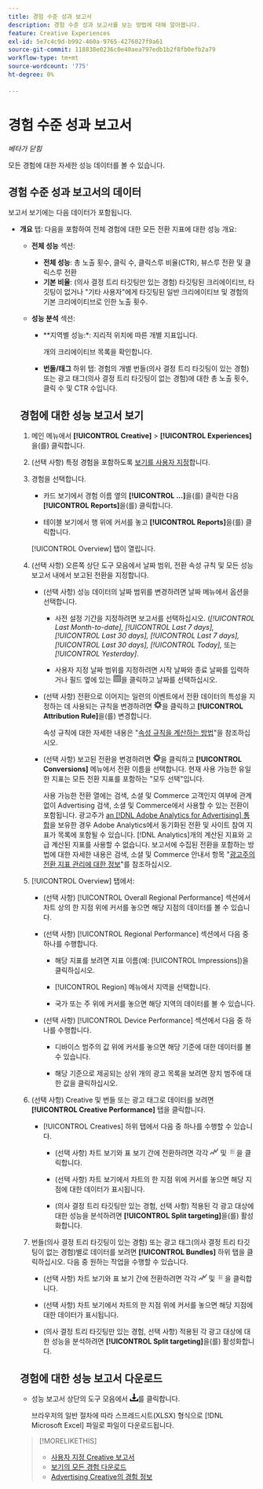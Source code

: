 ```yaml
---
title: 경험 수준 성과 보고서
description: 경험 수준 성과 보고서를 보는 방법에 대해 알아봅니다.
feature: Creative Experiences
exl-id: 5e7c4c9d-b992-460a-9765-4276027f9a61
source-git-commit: 118838e0236c0e40aea797edb1b2f8fb0efb2a79
workflow-type: tm+mt
source-wordcount: '775'
ht-degree: 0%

---
```


# 경험 수준 성과 보고서

*베타가 닫힘*

모든 경험에 대한 자세한 성능 데이터를 볼 수 있습니다.

## 경험 수준 성과 보고서의 데이터

보고서 보기에는 다음 데이터가 포함됩니다.

* **개요** 탭: 다음을 포함하여 전체 경험에 대한 모든 전환 지표에 대한 성능 개요<!-- Currently, the only metric in the settings list at the top of this main tab is "Select All." -->:

   * **전체 성능** 섹션:

      * **전체 성능**: 총 노출 횟수, 클릭 수, 클릭스루 비율(CTR), 뷰스루 전환 및 클릭스루 전환

     <!--
     ![Overall performance](/help/creative/assets/experience-report-overall-performance.png "Overall performance"){width="100" zoomable="yes"}
          -->

      * **기본 비율**: (의사 결정 트리 타깃팅만 있는 경험) 타깃팅된 크리에이티브, 타깃팅이 없거나 &quot;기타 사용자&quot;에게 타깃팅된 일반 크리에이티브 및 경험의 기본 크리에이티브로 인한 노출 횟수.

     <!--
     ![Default rate](/help/creative/assets/experience-report-default-rate.png "Default rate"){width="100" zoomable="yes"} 
     -->

   * **성능 분석** 섹션:

      * **지역별 성능:*: 지리적 위치에 따른 개별 지표입니다.

        <!--   
      ![Regional performance](/help/creative/assets/experience-report-regional-performance.png "Regional performance"){width="100" zoomable="yes"}
      -->

      * **장치 성능:** 장치 유형, 운영 체제 및 브라우저별 개별 지표입니다. 필요한 경우 장치 범주에 대한 값을 클릭하여 해당 기준으로 제공되는 상위 <!-- NN -->개의 크리에이티브 목록을 확인합니다.

        <!--    
      ![Device performance](/help/creative/assets/experience-report-device-performance.png "Device performance"){width="100" zoomable="yes"}
      -->

* **Creative 성능** 탭*: 다음 항목을 포함하는 크리에이티브 및 번들 또는 광고 태그별 성능 개요:

   * **크리에이티브** 하위 탭: 경험의 각 크리에이티브에 대한 총 노출 횟수, 클릭 수 및 CTR 수입니다.<!-- No breakdown yet for the individual ad elements and/or the served ads. -->

   * **번들/태그** 하위 탭: 경험의 개별 번들(의사 결정 트리 타깃팅이 있는 경험) 또는 광고 태그(의사 결정 트리 타깃팅이 없는 경험)에 대한 총 노출 횟수, 클릭 수 및 CTR 수입니다.

## 경험에 대한 성능 보고서 보기

1. 메인 메뉴에서 **[!UICONTROL Creative]** > **[!UICONTROL Experiences]**&#x200B;을(를) 클릭합니다.

1. (선택 사항) 특정 경험을 포함하도록 [보기를 사용자 지정](/help/creative/introduction/customize-data-views.md)합니다.

1. 경험을 선택합니다.

   * 카드 보기에서 경험 이름 옆의 **[!UICONTROL ...]**&#x200B;을(를) 클릭한 다음 **[!UICONTROL Reports]**&#x200B;을(를) 클릭합니다.

   * 테이블 보기에서 행 위에 커서를 놓고 **[!UICONTROL Reports]**&#x200B;을(를) 클릭합니다.

   [!UICONTROL Overview] 탭이 열립니다.

1. (선택 사항) 오른쪽 상단 도구 모음에서 날짜 범위, 전환 속성 규칙 및 모든 성능 보고서 내에서 보고된 전환을 지정합니다.

   * (선택 사항) 성능 데이터의 날짜 범위를 변경하려면 날짜 메뉴에서 옵션을 선택합니다.

      * 사전 설정 기간을 지정하려면 보고서를 선택하십시오. (*[!UICONTROL Last Month-to-date],* *[!UICONTROL Last 7 days],* *[!UICONTROL Last 30 days],* *[!UICONTROL Last 7 days],* *[!UICONTROL Last 30 days],* *[!UICONTROL Today],* 또는 *[!UICONTROL Yesterday]*.

      * 사용자 지정 날짜 범위를 지정하려면 시작 날짜와 종료 날짜를 입력하거나 필드 옆에 있는 ![달력 아이콘](/help/search-social-commerce/assets/calendar.png)을 클릭하고 날짜를 선택하십시오.

   * (선택 사항) 전환으로 이어지는 일련의 이벤트에서 전환 데이터의 특성을 지정하는 데 사용되는 규칙을 변경하려면 ![설정](/help/creative/assets/settings.png)을 클릭하고 **[!UICONTROL Attribution Rule]**&#x200B;을(를) 변경합니다.

     속성 규칙에 대한 자세한 내용은 &quot;[속성 규칙을 계산하는 방법](/help/search-social-commerce/reports/attribution-rules.md)&quot;을 참조하십시오.

   * (선택 사항) 보고된 전환을 변경하려면 ![설정](/help/creative/assets/settings.png)을 클릭하고 **[!UICONTROL Conversions]** 메뉴에서 전환 이름을 선택합니다. 현재 사용 가능한 유일한 지표는 모든 전환 지표를 포함하는 &quot;모두 선택&quot;입니다.

     사용 가능한 전환 열에는 검색, 소셜 및 Commerce 고객인지 여부에 관계없이 Advertising 검색, 소셜 및 Commerce에서 사용할 수 있는 전환이 포함됩니다. 광고주가 [an [!DNL Adobe Analytics for Advertising] 통합](/help/integrations/analytics/overview.md)을 보유한 경우 Adobe Analytics에서 동기화된 전환 및 사이트 참여 지표가 목록에 포함될 수 있습니다. [!DNL Analytics]개의 계산된 지표와 고급 계산된 지표를 사용할 수 없습니다. 보고서에 수집된 전환을 포함하는 방법에 대한 자세한 내용은 검색, 소셜 및 Commerce 안내서 항목 &quot;[광고주의 전환 지표 관리에 대한 정보](/help/search-social-commerce/admin/conversion-metrics/conversion-metric-about.md)&quot;를 참조하십시오.

1. [!UICONTROL Overview] 탭에서:

   * (선택 사항) [!UICONTROL Overall Regional Performance] 섹션에서 차트 상의 한 지점 위에 커서를 놓으면 해당 지점의 데이터를 볼 수 있습니다.

   * (선택 사항) [!UICONTROL Regional Performance] 섹션에서 다음 중 하나를 수행합니다.

      * 해당 지표를 보려면 지표 이름(예: [!UICONTROL Impressions])을 클릭하십시오.

      * [!UICONTROL Region] 메뉴에서 지역을 선택합니다.

      * 국가 또는 주 위에 커서를 놓으면 해당 지역의 데이터를 볼 수 있습니다.

   * (선택 사항) [!UICONTROL Device Performance] 섹션에서 다음 중 하나를 수행합니다.

      * 디바이스 범주의 값 위에 커서를 놓으면 해당 기준에 대한 데이터를 볼 수 있습니다.

      * 해당 기준으로 제공되는 상위 <!-- NN-->개의 광고 목록을 보려면 장치 범주에 대한 값을 클릭하십시오.

1. (선택 사항) Creative 및 번들 또는 광고 태그로 데이터를 보려면 **[!UICONTROL Creative Performance]** 탭을 클릭합니다.

   * [!UICONTROL Creatives] 하위 탭에서 다음 중 하나를 수행할 수 있습니다.

      * (선택 사항) 차트 보기와 표 보기 간에 전환하려면 각각 ![차트](/help/creative/assets/chart-view-button.png "차트") 및 ![격자](/help/creative/assets/table-view-button.png "격자")을 클릭합니다.

      * (선택 사항) 차트 보기에서 차트의 한 지점 위에 커서를 놓으면 해당 지점에 대한 데이터가 표시됩니다.

      * (의사 결정 트리 타깃팅만 있는 경험, 선택 사항) 적용된 각 광고 대상에 대한 성능을 분석하려면 **[!UICONTROL Split targeting]**&#x200B;을(를) 활성화합니다.

1. 번들(의사 결정 트리 타깃팅이 있는 경험) 또는 광고 태그(의사 결정 트리 타깃팅이 없는 경험)별로 데이터를 보려면 **[!UICONTROL Bundles]** 하위 탭을 클릭하십시오. 다음 중 원하는 작업을 수행할 수 있습니다.

   * (선택 사항) 차트 보기와 표 보기 간에 전환하려면 각각 ![차트](/help/creative/assets/chart-view-button.png "차트") 및 ![격자](/help/creative/assets/table-view-button.png "격자")을 클릭합니다.

   * (선택 사항) 차트 보기에서 차트의 한 지점 위에 커서를 놓으면 해당 지점에 대한 데이터가 표시됩니다.

   * (의사 결정 트리 타깃팅만 있는 경험, 선택 사항) 적용된 각 광고 대상에 대한 성능을 분석하려면 **[!UICONTROL Split targeting]**&#x200B;을(를) 활성화합니다.

## 경험에 대한 성능 보고서 다운로드

* 성능 보고서 상단의 도구 모음에서 ![다운로드](/help/creative/assets/download.png "다운로드")를 클릭합니다.

  브라우저의 일반 절차에 따라 스프레드시트(XLSX) 형식으로 [!DNL Microsoft Excel] 파일로 파일이 다운로드됩니다.

>[!MORELIKETHIS]
>
>* [사용자 지정 Creative 보고서](/help/creative/report-custom-creative.md)
>* [보기의 모든 경험 다운로드](/help/creative/experiences/experience-download-view.md)
>* [Advertising Creative의 경험 정보](/help/creative/experiences/experience-about.md)
